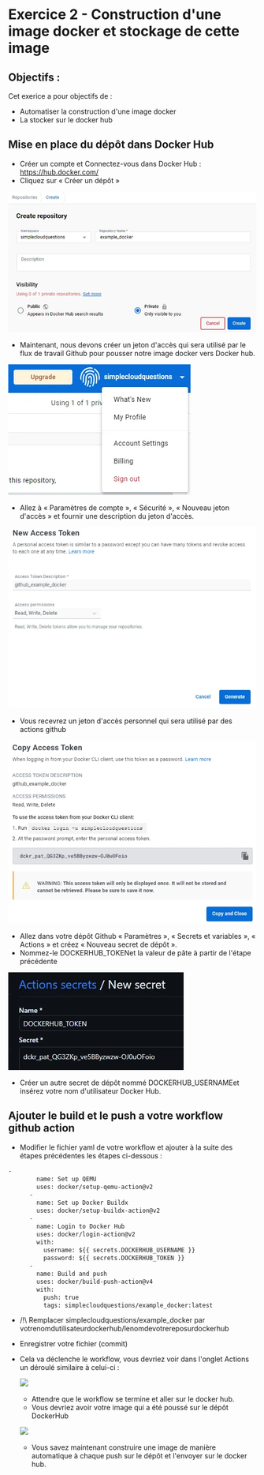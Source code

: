 # Exercice 2 -  Construction d'une image docker et stockage de cette image


## Objectifs :

Cet exerice a pour objectifs de :

* Automatiser la construction d'une image docker
* La stocker sur le docker hub

## Mise en place du dépôt dans Docker Hub

* Créer un compte et Connectez-vous dans Docker Hub : https://hub.docker.com/
* Cliquez sur « Créer un dépôt »
  
![](img/0_dlqM2vchHzgzs7dY.webp)

* Maintenant, nous devons créer un jeton d'accès qui sera utilisé par le flux de travail Github pour pousser notre image docker vers Docker hub.

![](img/0_joyQ0boDe4JrnKIn.webp)

 * Allez à « Paramètres de compte », « Sécurité », « Nouveau jeton d'accès » et fournir une description du jeton d'accès.

![](img/0_WCT0_GDDZ-9cXktb.webp)

* Vous recevrez un jeton d'accès personnel qui sera utilisé par des actions github
  
![](img/0_EekkDATMjBLVKH7H.webp)

* Allez dans votre dépôt Github « Paramètres », « Secrets et variables », « Actions » et créez « Nouveau secret de dépôt ».
* Nommez-le DOCKERHUB_TOKENet la valeur de pâte à partir de l'étape précédente


![](img/0_RYbxyZ__vEgUffXG.webp)

* Créer un autre secret de dépôt nommé DOCKERHUB_USERNAMEet insérez votre nom d'utilisateur Docker Hub.


## Ajouter le build et le push a votre workflow github action

* Modifier le fichier yaml de votre workflow et ajouter à la suite des étapes précédentes les étapes ci-dessous :

```
-
        name: Set up QEMU
        uses: docker/setup-qemu-action@v2
      -
        name: Set up Docker Buildx
        uses: docker/setup-buildx-action@v2
      -
        name: Login to Docker Hub
        uses: docker/login-action@v2
        with:
          username: ${{ secrets.DOCKERHUB_USERNAME }}
          password: ${{ secrets.DOCKERHUB_TOKEN }}
      -
        name: Build and push
        uses: docker/build-push-action@v4
        with:
          push: true
          tags: simplecloudquestions/example_docker:latest
```

* /!\ Remplacer simplecloudquestions/example_docker par votrenomdutilisateurdockerhub/lenomdevotrereposurdockerhub

* Enregistrer votre fichier (commit)

* Cela va déclenche le workflow, vous devriez voir dans l'onglet Actions un déroulé similaire à celui-ci :

  ![](img/0_eaUvPbKEjmg5zvDL.webp)

  * Attendre que le workflow se termine et aller sur le docker hub.
  * Vous devriez avoir votre image qui a été poussé sur le dépôt DockerHub

  ![](img/0_CI0Ytvs07bTLuB9S.webp)

  * Vous savez maintenant construire une image de manière automatique à chaque push sur le dépôt et l'envoyer sur le docker hub.
